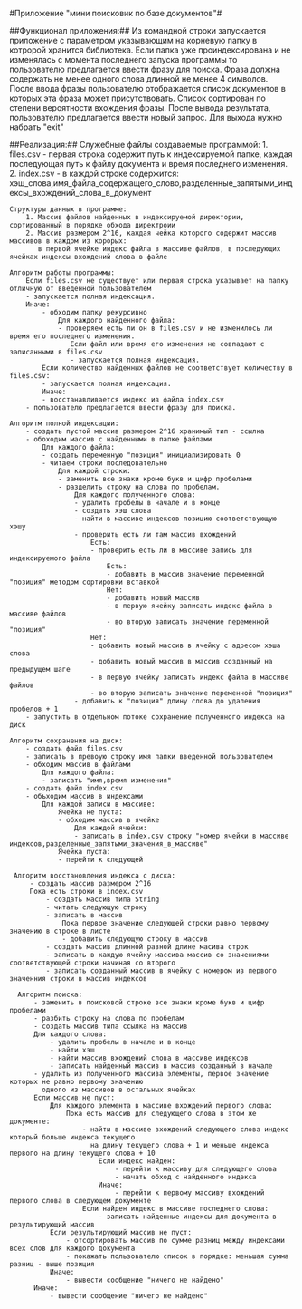 #Приложение "мини поисковик по базе документов"#

##Функционал приложения:##
    Из командной строки запускается приложение с параметром указывающим на корневую папку
    в котророй хранится библиотека.
    Если папка уже проиндексирована и не изменялась с момента последнего запуска программы
    то пользователю предлагается ввести фразу для поиска.
    Фраза должна содержать не менее одного слова длинной не менее 4 символов.
    После ввода фразы пользователю отображается список документов в которых эта фраза может
    присутствовать. Список сортирован по степени вероятности вхождения фразы.
    После вывода результата, пользователю предлагается ввести новый запрос.
    Для выхода нужно набрать "exit"
    
##Реализация:##
    Служебные файлы создаваемые программой:
        1. files.csv - первая строка содержит путь к индексируемой папке, каждая последующая
           путь к файлу документа и время последнего изменения.
        2. index.csv - в каждой строке содержится:
           хэш_слова,имя_файла_содержащего_слово,разделенные_запятыми_индексы_вхождений_слова_в_документ
        
    Структуры данных в программе:
        1. Массив файлов найденных в индексируемой директории, сортированный в порядке обхода директроии
        2. Массив размером 2^16, каждая чейка которого содержит массив массивов в каждом из корорых: 
           в первой ячейке индекс файла в массиве файлов, в последующих ячейках индексы вхождений слова в файле
           
    Алгоритм работы программы:
        Если files.csv не существует или первая строка указывает на папку отличную от введенной пользователем 
        - запускается полная индексация.
        Иначе: 
            - обходим папку рекурсивно 
                Для каждого найденного файла: 
                - проверяем есть ли он в files.csv и не изменилось ли время его последнего изменения.
                   Если файл или время его изменения не совпадают с записанными в files.csv 
                   - запускается полная индексация.
            Если количество найденных файлов не соответствует количеству в files.csv:
            - запускается полная индексация.
            Иначе: 
            - восстанавливается индекс из файла index.csv 
        - пользователю предлагается ввести фразу для поиска. 
        
    Алгоритм полной индексации:
        - создать пустой массив размером 2^16 хранимый тип - ссылка 
        - обоходим массив с найденными в папке файлами 
            Для каждого файла: 
            - создать переменную "позиция" инициализировать 0 
            - читаем строки последовательно
                Для каждой строки: 
                - заменить все знаки кроме букв и цифр пробелами 
                - разделить строку на слова по пробелам.
                    Для каждого полученного слова:
                    - удалить пробелы в начале и в конце 
                    - создать хэш слова
                    - найти в массиве индексов позицию соответствующую хэшу 
                    - проверить есть ли там массив вхождений 
                        Есть:
                        - проверить есть ли в массиве запись для индексируемого файла
                            Есть:
                            - добавить в массив значение переменной "позиция" методом сортировки вставкой
                            Нет:
                            - добавить новый массив
                            - в первую ячейку записать индекс файла в массиве файлов
                            - во вторую записать значение переменной "позиция"
                        Нет:
                        - добавить новый массив в ячейку с адресом хэша слова
                        - добавить новый массив в массив созданный на предыдущем шаге
                        - в первую ячейку записать индекс файла в массиве файлов
                        - во вторую записать значение переменной "позиция"
                    - добавить к "позиция" длину слова до удаления пробелов + 1
        - запустить в отдельном потоке сохранение полученного индекса на диск
        
    Алгоритм сохранения на диск:
        - создать файл files.csv
        - записать в превоую строку имя папки введенной пользователем
        - обходим массив в файлами
            Для каждого файла:
            - записать "имя,время изменения"
        - создать файл index.csv
        - объходим массив в индексами
            Для каждой записи в массиве:
                Ячейка не пуста:
                - обходим массив в ячейке
                    Для каждой ячейки:
                    - записать в index.csv строку "номер ячейки в массиве индексов,разделенные_запятыми_значения_в_массиве"
                Ячейка пуста:
                - перейти к следующей
                
     Алгоритм восстановления индекса с диска:
         - создать массив размером 2^16
         Пока есть строки в index.csv
             - создать массив типа String
             - читать следующую строку
             - записать в массив
                 Пока первое значение следующей строки равно первому значению в строке в листе
                 - добавить следующую строку в массив
             - создать массив длинной равной длине масива строк
             - записать в каждую ячейку массива массив со значениями соответствующей строки начиная со второго
             - записать созданный массив в ячейку с номером из первого значенния строки в массив индексов
       
      Алгоритм поиска:
          - заменить в поисковой строке все знаки кроме букв и цифр пробелами
          - разбить строку на слова по пробелам
          - создать массив типа ссылка на массив
          Для каждого слова:
              - удалить пробелы в начале и в конце
              - найти хэш
              - найти массив вхождений слова в массиве индексов
              - записать найденный массив в массив созданный в начале
          - удалить из полученного массива элементы, первое значение которых не равно первому значению 
            одного из массивов в остальных ячейках
          Если массив не пуст:
              Для каждого элемента в массиве вхождений первого слова:
                  Пока есть массив для следующего слова в этом же документе:
                      - найти в массиве вхождений следующего слова индекс который больше индекса текущего 
                        на длину текущего слова + 1 и меньше индекса первого на длину текущего слова + 10
                          Если индекс найден:
                              - перейти к массиву для следующего слова
                              - начать обход с найденного индекса
                          Иначе:
                              - перейти к первому массиву вхождений первого слова в следующем документе
                      Если найден индекс в массиве последнего слова:
                          - записать найденные индексы для документа в результирующий массив
              Если результирующий массив не пуст:
                  - отсортировать массив по сумме разниц между индексами всех слов для каждого документа
                  - покажать пользователю список в порядке: меньшая сумма разниц - выше позиция
              Иначе:
                  - вывести сообщение "ничего не найдено"
          Иначе:
              - вывести сообщение "ничего не найдено"
      
